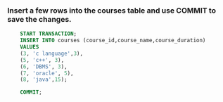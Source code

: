 ### Insert a few rows into the courses table and use COMMIT to save the changes.

```sql
    START TRANSACTION;
    INSERT INTO courses (course_id,course_name,course_duration)
    VALUES
    (3, 'c language',3),
    (5, 'c++', 3),
    (6, 'DBMS', 3),
    (7, 'oracle', 5),
    (8, 'java',15);

    COMMIT;
```